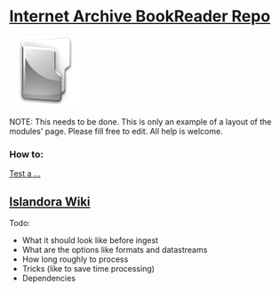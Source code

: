 # [Internet Archive BookReader Repo](https://github.com/Islandora/internet_archive_bookreader)
![icon](folder.png)

NOTE: This needs to be done. This is only an example of a layout of the modules' page. Please fill free to edit. All help is welcome.

### How to:
[Test a ...](/modules/tests/...md)


## [Islandora Wiki](https://wiki.duraspace.org/display/ISLANDORA/Islandora+internet+archive+bookreader)


Todo:
  * What it should look like before ingest
  * What are the options like formats and datastreams
  * How long roughly to process
  * Tricks (like to save time processing)
  * Dependencies
